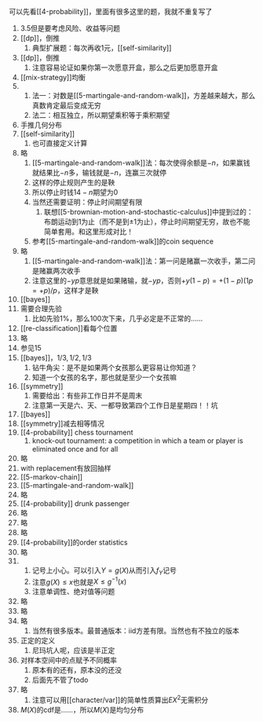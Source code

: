 可以先看[[4-probability]]，里面有很多这里的题，我就不重复写了
1. 3.5但是要考虑风险、收益等问题
2. [[dp]]，倒推
   1. 典型扩展题：每次再收1元，[[self-similarity]]
3. [[dp]]，倒推
   1. 注意容易论证如果你第一次愿意开盒，那么之后更加愿意开盒
4. [[mix-strategy]]均衡
5. 
   1. 法一：对数是[[5-martingale-and-random-walk]]，方差越来越大，那么真数肯定最后变成无穷
   2. 法二：相互独立，所以期望乘积等于乘积期望
6. 手推几何分布
7. [[self-similarity]]
   1. 也可直接定义计算
8. 略
   1. [[5-martingale-and-random-walk]]法：每次使得余额是$-n$，如果赢钱就结果比$-n$多，输钱就是$-n$，连赢三次就停
   2. 这样的停止规则产生的是鞅
   3. 所以停止时钱$14-n$期望为0
   4. 当然还需要证明：停止时间期望有限
      1. 联想[[5-brownian-motion-and-stochastic-calculus]]中提到过的：布朗运动到1为止（而不是到$\pm 1$为止），停止时间期望无穷，故也不能简单套用。和这里形成对比！
   5. 参考[[5-martingale-and-random-walk]]的coin sequence
9.  略
    1.  [[5-martingale-and-random-walk]]法：第一问是赌赢一次收手，第二问是赌赢两次收手
    2.  注意这里的$-yp$意思就是如果赌输，就$-yp$，否则$+y(1-p)=+(1-p)(1p=+p)/p$，这样才是鞅
10. [[bayes]]
11. 需要合理先验
    1.  比如先验1%，那么100次下来，几乎必定是不正常的……
12. [[re-classification]]看每个位置
13. 略
14. 参见15
15. [[bayes]]，$1/3, 1/2, 1/3$
    1.  钻牛角尖：是不是如果两个女孩那么更容易让你知道？
    2.  知道一个女孩的名字，那也就是至少一个女孩嘛
16. [[symmetry]]
    1.  需要给出：有些非工作日并不是周末
    2.  注意第一天是六、天、一都导致第四个工作日是星期四！！坑
17. [[bayes]]
18. [[symmetry]]减去相等情况
19. [[4-probability]] chess tournament
    1.  knock-out tournament: a competition in which a team or player is eliminated once and for all
20. 略
21. with replacement有放回抽样
22. [[5-markov-chain]]
23. [[5-martingale-and-random-walk]]
24. 略
25. [[4-probability]] drunk passenger
26. 略
27. 略
28. 略
29. [[4-probability]]的order statistics
30. 略
31. 
    1. 记号上小心。可以引入$Y=g(X)$从而引入$f_Y$记号
    2. 注意$g(X)\le x$也就是$X\le g^{-1}(x)$
    3. 注意单调性、绝对值等问题
32. 略
33. 略
34. 略
    1.  当然有很多版本。最普通版本：iid方差有限。当然也有不独立的版本
35. 正定的定义
    1.  尼玛坑人呢，应该是半正定
36. 对样本空间中的点赋予不同概率
    1.  原本有的还有，原本没的还没
    2.  后面先不管了todo
37. 略
    1.  注意可以用[[character/var]]的简单性质算出$EX^2$无需积分
38. $M(X)$的cdf是……，所以$M(X)$是均匀分布